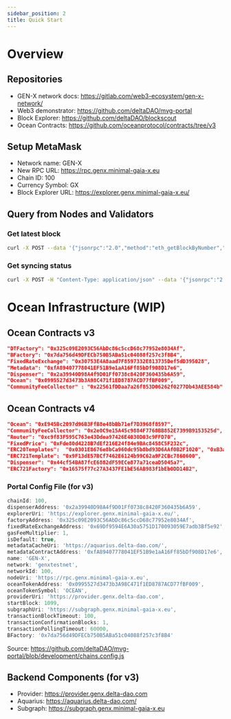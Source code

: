 ```yaml
---
sidebar_position: 2
title: Quick Start
---
```


# Overview

## Repositories

- GEN-X network docs: https://gitlab.com/web3-ecosystem/gen-x-network/
- Web3 demonstrator: https://github.com/deltaDAO/mvg-portal
- Block Explorer: https://github.com/deltaDAO/blockscout
- Ocean Contracts: https://github.com/oceanprotocol/contracts/tree/v3



## Setup MetaMask
- Network name: GEN-X
- New RPC URL: https://rpc.genx.minimal-gaia-x.eu
- Chain ID: 100
- Currency Symbol: GX
- Block Explorer URL: https://explorer.genx.minimal-gaia-x.eu/

## Query from Nodes and Validators

### Get latest block

```bash
curl -X POST --data '{"jsonrpc":"2.0","method":"eth_getBlockByNumber","params":["latest", false],"id":1}' https://rpc.genx.minimal-gaia-x.eu
```

### Get syncing status

```bash
curl -X POST -H "Content-Type: application/json" --data '{"jsonrpc":"2.0","method":"eth_syncing","params":[],"id":1}' https://rpc.genx.minimal-gaia-x.eu
```

# Ocean Infrastructure (WIP)

## Ocean Contracts v3

```json
"DTFactory": "0x325c09E2093C56AbDc86c5ccD68c77952e8034Af",
"BFactory": "0x7da756d49DFECb750B5ABa51c04088f257c3f8B4",
"FixedRateExchange": "0x30753E4A8aad7F8597332E813735Def5dD395028",
"Metadata": "0xfA89407778041EF51B9e1aA16Ff85bDf908D17e6",
"Dispenser": "0x2a39940D98A4f9D01Ff0738c8420F360435b6A59",
"Ocean": "0x0995527d3473b3A98C471f1ED8787ACD77fBF009",
"CommunityFeeCollector" : "0x22561fDDaa7a26f853D06262f0277Db43AEE584b"
```

## Ocean Contracts v4

```json
"Ocean": "0xE945Bc2097d96B3FfB8e48bBb71ef7D3968f8597",
"CommunityFeeCollector": "0x2e0C9e15A45c9884F7768BB852E7399B9153525d",
"Router": "0xc9f83F595C763e43Ddea97426E4030D03c9FFD70",
"FixedPrice": "0xFde80d4228B7dEf216E24f84e9BAc8458C5F232c",
"ERC20Templates":  "0x0301E8676e8bCa960dc95b8bd93D6AAf0B2F1020", "0xB3a2c32925b730348bb5177b1F8fBD1Ac90eBe63",
"ERC721Template": "0x9F13dE57BCf7462E6124b99C62a9F2CBc7860600",
"Dispenser": "0x44cf54BA87fcE6882dF59ECe877a71ceaD5045a7",
"ERC721Factory": "0x16575f77c27A3437FE1bE56AB983f1bEb0DD14B2",
```

### Portal Config File (for v3)

```javascript
chainId: 100,
dispenserAddress: '0x2a39940D98A4f9D01Ff0738c8420F360435b6A59',
explorerUri: 'https://explorer.genx.minimal-gaia-x.eu/',
factoryAddress: '0x325c09E2093C56AbDc86c5ccD68c77952e8034Af',
fixedRateExchangeAddress: '0x69Df9594E6A30a5751D170093059E7adb3Bf5e92',
gasFeeMultiplier: 1,
isDefault: true,
metadataCacheUri: 'https://aquarius.delta-dao.com/',
metadataContractAddress: '0xfA89407778041EF51B9e1aA16Ff85bDf908D17e6',
name: 'GEN-X',
network: 'genxtestnet',
networkId: 100,
nodeUri: 'https://rpc.genx.minimal-gaia-x.eu',
oceanTokenAddress: '0x0995527d3473b3A98C471f1ED8787ACD77fBF009',
oceanTokenSymbol: 'OCEAN',
providerUri: 'https://provider.genx.delta-dao.com',
startBlock: 1099,
subgraphUri: 'https://subgraph.genx.minimal-gaia-x.eu',
transactionBlockTimeout: 100,
transactionConfirmationBlocks: 1,
transactionPollingTimeout: 60000,
BFactory: '0x7da756d49DFECb750B5ABa51c04088f257c3f8B4'
```

Source: https://github.com/deltaDAO/mvg-portal/blob/development/chains.config.js

## Backend Components (for v3)

- Provider: https://provider.genx.delta-dao.com
- Aquarius: https://aquarius.delta-dao.com/
- Subgraph: https://subgraph.genx.minimal-gaia-x.eu
